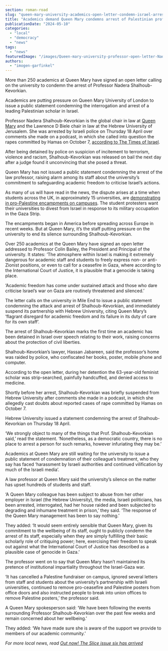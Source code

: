 ```yaml
---
section: roman-road
slug: "queen-mary-university-academics-open-letter-condemn-israel-arrest-palestinian-scholar-nadera-shalhoub-kevorkian"
title: "Academics demand Queen Mary condemns arrest of Palestinian professor"
publicationDate: "2024-05-10"
categories: 
  - "local"
  - "democracy"
  - "news"
tags: 
  - "news"
featuredImage: "/images/Queen-mary-university-professor-open-letter-Nadera-Shalhoub-Kevorkian.jpg"
authors: 
  - "imogen-garfinkel"
---
```


More than 250 academics at Queen Mary have signed an open letter calling on the university to condemn the arrest of Professor Nadera Shalhoub-Kevorkian.

Academics are putting pressure on Queen Mary University of London to issue a public statement condemning the interrogation and arrest of a leading Palestinian scholar in Israel. 

Professor Nadera Shalhoub-Kevorkian is the global chair in law at [Queen Mary](https://whitechapellondon.co.uk/queen-mary-university-access-social-mobility-grade-requirements/) and the Lawrence D Biele chair in law at the Hebrew University of Jerusalem. She was arrested by Israeli police on Thursday 18 April over comments she made on a podcast, in which she called into question the rapes committed by Hamas on October 7, [according to The Times of Israel](https://www.timesofisrael.com/judge-releases-arab-hebrew-university-professor-arrested-for-incitement/).

After being detained by police on suspicion of incitement to terrorism, violence and racism, Shalhoub-Kevorkian was released on bail the next day after a judge found it unconvincing that she posed a threat. 

Queen Mary has not issued a public statement condemning the arrest of the law professor, raising alarm among its staff about the university’s commitment to safeguarding academic freedom to criticise Israel’s actions.

As many of us will have read in the news, the dispute arises at a time when students across the UK, in approximately 15 universities, are [demonstrating in pro-Palestine encampments on campuses](https://www.bbc.co.uk/news/articles/cqen1j2ey40o). The student protesters want their universities to divest from Israel in response to its military occupation in the Gaza Strip.

The encampments began in America before spreading across Europe in recent weeks. But at Queen Mary, it’s the staff putting pressure on the university to end its silence surrounding Shalhoub-Kevorkian.

Over 250 academics at the Queen Mary have signed an open letter addressed to Professor Colin Bailey, the President and Principal of the university. It states: ‘The atmosphere within Israel is making it extremely dangerous for academic staff and students to freely express non- or anti-Zionist positions, or even to call for a ceasefire in Gaza, where according to the International Court of Justice, it is plausible that a genocide is taking place.

‘Academic freedom has come under sustained attack and those who dare criticise Israel’s war on Gaza are routinely threatened and silenced.’

The letter calls on the university in Mile End to issue a public statement condemning the attack and arrest of Shalhoub-Kevorkian, and immediately suspend its partnership with Hebrew University, citing Queen Mary’s ‘flagrant disregard for academic freedom and its failure in its duty of care for its own staff’. 

The arrest of Shalhoub-Kevorkian marks the first time an academic has been detained in Israel over speech relating to their work, raising concerns about the protection of civil liberties. 

Shalhoub-Kevorkian’s lawyer, Hassan Jabareen, said the professor’s home was raided by police, who confiscated her books, poster, mobile phone and computer. 

According to the open letter, during her detention the 63-year-old feminist scholar was strip-searched, painfully handcuffed, and denied access to medicine.

Shortly before her arrest, Shalhoub-Kevorkian was briefly suspended from Hebrew University after comments she made in a podcast, in which she allegedly cast doubts about reported cases of rape committed by Hamas on October 7.

Hebrew University issued a statement condemning the arrest of Shalhoub-Kevorkian on Thursday 18 April. 

‘We strongly object to many of the things that Prof. Shalhoub-Kevorkian said,’ read the statement. ‘Nonetheless, as a democratic country, there is no place to arrest a person for such remarks, however infuriating they may be.’ 

Academics at Queen Mary are still waiting for the university to issue a public statement of condemnation of their colleague’s treatment, who they say has faced ‘harassment by Israeli authorities and continued vilification by much of the Israeli media’. 

A law professor at Queen Mary said the university’s silence on the matter has upset hundreds of students and staff.

‘A Queen Mary colleague has been subject to abuse from her other employer in Israel (the Hebrew University), the media, Israeli politicians, has been arrested, interrogated, had her house raided and been subjected to degrading and inhumane treatment in prison,’ they said. ‘The response of the Queen Mary management has been to say nothing.’

They added: ‘It would seem entirely sensible that Queen Mary, given its commitment to the wellbeing of its staff, ought to publicly condemn the arrest of its staff, especially when they are simply fulfilling their basic scholarly role of critiquing power; here, exercising their freedom to speak out against what the International Court of Justice has described as a plausible case of genocide in Gaza.’

The professor went on to say that Queen Mary hasn’t maintained its pretence of institutional impartiality throughout the Israel-Gaza war.

‘It has cancelled a Palestine fundraiser on campus, ignored several letters from staff and students about the university’s partnership with Israeli universities, continued to remove pro-ceasefire and Palestine posters from office doors and also instructed people to break into union offices to remove Palestine posters,’ the professor said.

A Queen Mary spokesperson said: ‘We have been following the events surrounding Professor Shalhoub-Kevorkian over the past few weeks and remain concerned about her wellbeing.’

They added: ‘We have made sure she is aware of the support we provide to members of our academic community.’

_For more local news, read_ [_Out now! The Slice issue six has arrived_](https://romanroadlondon.com/the-slice-tower-hamlets-magazine-sixth-issue-funding-appeal/) 



